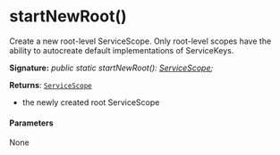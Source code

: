 # startNewRoot()




Create a new root-level ServiceScope. Only root-level scopes have the ability to autocreate default implementations of ServiceKeys.

**Signature:** _public static startNewRoot(): [ServiceScope](../sp-core-library/servicescope.md);_

**Returns**: [`ServiceScope`](../sp-core-library/servicescope.md)



- the newly created root ServiceScope

#### Parameters
None


